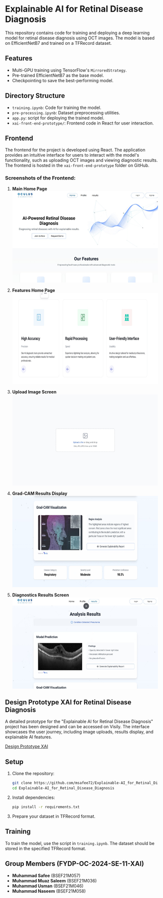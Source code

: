 # Explainable AI for Retinal Disease Diagnosis

This repository contains code for training and deploying a deep learning model for retinal disease diagnosis using OCT images. The model is based on EfficientNetB7 and trained on a TFRecord dataset.

## Features

- Multi-GPU training using TensorFlow's `MirroredStrategy`.
- Pre-trained EfficientNetB7 as the base model.
- Checkpointing to save the best-performing model.

## Directory Structure

- `training.ipynb`: Code for training the model.
- `pre-processing.ipynb`: Dataset preprocessing utilities.
- `app.py`: script for deploying the trained model.
- `xai-front-end-prototype/`: Frontend code in React for user interaction.

## Frontend

The frontend for the project is developed using React. The application provides an intuitive interface for users to interact with the model's functionality, such as uploading OCT images and viewing diagnostic results. The frontend is hosted in the `xai-front-end-prototype` folder on GitHub.

### Screenshots of the Frontend:

1. **Main Home Page**  
   <img src="xai-front-end-prototype/screenshots/Main-Home.jpeg" width="500" height="300">

2. **Features Home Page**  
   <img src="xai-front-end-prototype/screenshots/Features-Home.jpeg" width="500" height="300">

3. **Upload Image Screen**  
   <img src="xai-front-end-prototype/screenshots/Upload-Image.jpeg" width="500" height="300">

4. **Grad-CAM Results Display**  
   <img src="xai-front-end-prototype/screenshots/GradCam-Results.jpeg" width="500" height="300">

5. **Diagnostics Results Screen**  
   <img src="xai-front-end-prototype/screenshots/Diagnostics-Results.jpeg" width="500" height="300">

## Design Prototype XAI for Retinal Disease Diagnosis

A detailed prototype for the "Explainable AI for Retinal Disease Diagnosis" project has been designed and can be accessed on Visily. The interface showcases the user journey, including image uploads, results display, and explainable AI features.

[Design Prototype XAI](https://app.visily.ai/projects/ef8f771b-a013-4d28-b5e5-a95c882af6e4/boards/1493524)


## Setup

1. Clone the repository:

    ```bash
    git clone https://github.com/msafee72/Explainable-AI_for_Retinal_Disease_Diagnosis.git
    cd Explainable-AI_for_Retinal_Disease_Diagnosis
    ```

2. Install dependencies:

    ```bash
    pip install -r requirements.txt
    ```

3. Prepare your dataset in TFRecord format.

## Training

To train the model, use the script in `training.ipynb`. The dataset should be stored in the specified TFRecord format.

## Group Members (FYDP-OC-2024-SE-11-XAI)

- **Muhammad Safee** (BSEF21M057)
- **Muhammad Muaz Saleem** (BSEF21M036)
- **Muhammad Usman** (BSEF21M046)
- **Muhammad Naseem** (BSEF21M058)

